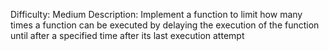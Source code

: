 Difficulty: Medium
Description: Implement a function to limit how many times a function can be executed by delaying the execution of the function until after a specified time after its last execution attempt